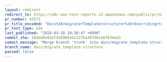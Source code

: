 ```yaml
---
layout: redirect
redirect_to: https://a8c-woo-test-reports.s3.amazonaws.com/public/pr/43571/e2e/index.html
pr_number: 43571
pr_title_encoded: "Docs%3A+migrate+Template+structure+%26+Overriding+templates+via+a+theme"
pr_test_type: e2e
last_published: "2024-03-18 20:30:47 +0000"
commit_sha: 18ddd0a92e7d269663dc227ba397db1a6f634ee3
commit_message: "Merge branch 'trunk' into docs/migrate_template-structure"
branch_name: docs/migrate_template-structure
passed: false
---
```

